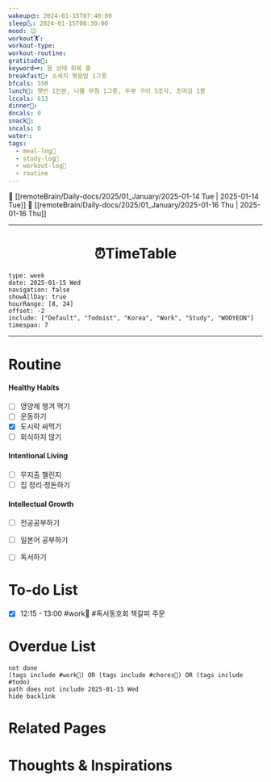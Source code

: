 ```yaml
---
wakeup🌞: 2024-01-15T07:40:00
sleep🌜: 2024-01-15T00:30:00
mood: 😊
workout🏋️: 
workout-type: 
workout-routine: 
gratitude🙏: 
keyword🗝️: 몸 상태 회복 중
breakfast🍳: 소세지 볶음밥 1그릇
bfcals: 550
lunch🍚: 햇반 1인분, 나물 무침 1그릇, 두부 구이 5조각, 조미김 1봉
lccals: 613
dinner🥗: 
dncals: 0
snack🍬: 
sncals: 0
water💧: 
tags:
  - meal-log📝
  - study-log📓
  - workout-log💪
  - routine
---
```


🔺 [[remoteBrain/Daily-docs/2025/01_January/2025-01-14 Tue | 2025-01-14 Tue]]
🔻 [[remoteBrain/Daily-docs/2025/01_January/2025-01-16 Thu | 2025-01-16 Thu]]
___
<h1> <center>⏰TimeTable </center> </h1>

```gEvent
type: week
date: 2025-01-15 Wed
navigation: false
showAllDay: true
hourRange: [8, 24]
offset: -2
include: ["Default", "Todoist", "Korea", "Work", "Study", "WOOYEON"]
timespan: 7
```

--- 


# Routine 

####  Healthy Habits
- [ ] 영양제 챙겨 먹기
- [ ] 운동하기
- [x] 도시락 싸먹기
- [ ] 외식하지 않기 

####  Intentional Living 
- [ ] 무지출 챌린지 
- [ ] 집 정리·정돈하기

#### Intellectual Growth
- [ ] 전공공부하기
- [ ] 일본어 공부하기
- [ ] 독서하기



# To-do List

- [x] 12:15 - 13:00 #work💼 #독서동호회 책갈피 주문


# Overdue List
```tasks
not done
(tags include #work💼) OR (tags include #chores🧺) OR (tags include #todo)
path does not include 2025-01-15 Wed
hide backlink
```

# Related Pages



# Thoughts & Inspirations

